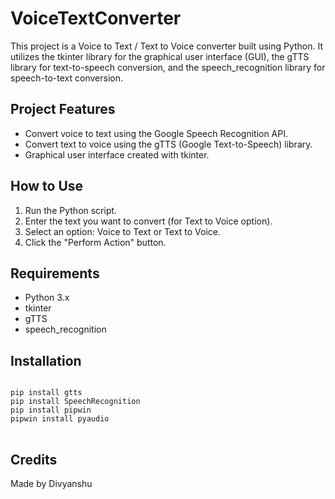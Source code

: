 <!DOCTYPE html>
<html>
<head>
    <title>VoiceTextConverter</title>
</head>
<body>

<h1>VoiceTextConverter</h1>
<p>This project is a Voice to Text / Text to Voice converter built using Python. It utilizes the tkinter library for the graphical user interface (GUI), the gTTS library for text-to-speech conversion, and the speech_recognition library for speech-to-text conversion.</p>

<h2>Project Features</h2>
<ul>
    <li>Convert voice to text using the Google Speech Recognition API.</li>
    <li>Convert text to voice using the gTTS (Google Text-to-Speech) library.</li>
    <li>Graphical user interface created with tkinter.</li>
</ul>

<h2>How to Use</h2>
<ol>
    <li>Run the Python script.</li>
    <li>Enter the text you want to convert (for Text to Voice option).</li>
    <li>Select an option: Voice to Text or Text to Voice.</li>
    <li>Click the "Perform Action" button.</li>
</ol>

<h2>Requirements</h2>
<ul>
    <li>Python 3.x</li>
    <li>tkinter</li>
    <li>gTTS</li>
    <li>speech_recognition</li>
</ul>

<h2>Installation</h2>
<pre>
<code>
pip install gtts
pip install SpeechRecognition
pip install pipwin
pipwin install pyaudio
</code>
</pre>

<h2>Credits</h2>
<p>Made by Divyanshu</p>

</body>
</html>
